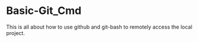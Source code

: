 # Basic-Git_Cmd
This is all about how to use github and git-bash to remotely access the local project.
